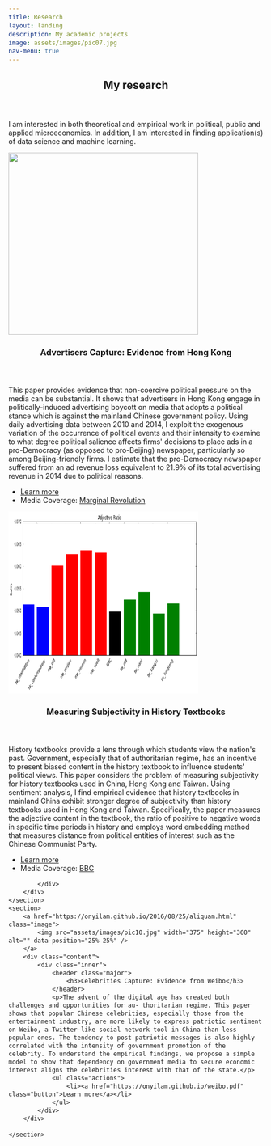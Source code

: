 ```yaml
---
title: Research
layout: landing
description: My academic projects
image: assets/images/pic07.jpg
nav-menu: true
---
```


<!-- Main -->
<div id="main">

<!-- One -->
<section id="one">
	<div class="inner">
		<header class="major">
			<h2>My research</h2>
		</header>
		<p> I am interested in both theoretical and empirical work in political, public and applied microeconomics. In addition, I am interested in finding application(s) of data science and machine learning.</p>
	</div>
</section>

<!-- Two -->
<section id="two" class="spotlights">
	<section>
		<a href="https://onyilam.github.io/newspaper.pdf" class="image">
			<img src="assets/images/pic08.jpg" width="375" height="360" alt="" data-position="center center" />
		</a>
		<div class="content">
			<div class="inner">
				<header class="major">
					<h3>Advertisers Capture: Evidence from Hong Kong</h3>
				</header>
				<p>This paper provides evidence that non-coercive political pressure on the media can be substantial. It shows that advertisers in Hong Kong engage in politically-induced advertising boycott on media that adopts a political stance which is against the mainland Chinese government policy. Using daily advertising data between 2010 and 2014, I exploit the exogenous variation of the occurrence of political events and their intensity to examine to what degree political salience affects firms' decisions to place ads in a pro-Democracy (as opposed to pro-Beijing) newspaper, particularly so among Beijing-friendly firms. I estimate that the pro-Democracy newspaper suffered from an ad revenue loss equivalent to 21.9% of its total advertising revenue in 2014 due to political reasons.</p>
				<ul class="actions">
					<li><a href="https://onyilam.github.io/newspaper.pdf" class="button">Learn more</a></li>
					<li> Media Coverage: <a href = "https://marginalrevolution.com/marginalrevolution/2016/11/advertisers-capture-evidence-hong-kong.html"> Marginal Revolution </a> </li>
				</ul>
			</div>
		</div>
	</section>
	<section>
		<a href="" class="image">
			<img src="assets/images/adj_ratio.png" width="375" height="360" alt="" data-position="top center" />
		</a>
		<div class="content">
			<div class="inner">
				<header class="major">
					<h3>Measuring Subjectivity in History Textbooks </h3>
				</header>
				<p>History textbooks provide a lens through which students view the nation's past. Government, especially that of authoritarian regime, has an incentive to present biased content in the history textbook to influence students' political views. This paper considers the problem of measuring subjectivity for history textbooks used in China, Hong Kong and Taiwan. Using sentiment analysis, I find empirical evidence that history textbooks in mainland China exhibit stronger degree of subjectivity than history textbooks used in Hong Kong and Taiwan. Specifically, the paper measures the adjective content in the textbook, the ratio of positive to negative words in specific time periods in history and employs word embedding method that measures distance from political entities of interest such as the Chinese Communist Party.</p>
				<ul class="actions">
					<li><a href= "https://onyilam.github.io/textbook.pdf" class="button">Learn more</a></li>
					<li> Media Coverage: <a href = "https://www.bbc.com/zhongwen/trad/world-45195207"> BBC </a> </li>
				</ul>
				
			</div>
		</div>
	</section>
	<section>
		<a href="https://onyilam.github.io/2016/08/25/aliquam.html" class="image">
			<img src="assets/images/pic10.jpg" width="375" height="360" alt="" data-position="25% 25%" />
		</a>
		<div class="content">
			<div class="inner">
				<header class="major">
					<h3>Celebrities Capture: Evidence from Weibo</h3>
				</header>
				<p>The advent of the digital age has created both challenges and opportunities for au- thoritarian regime. This paper shows that popular Chinese celebrities, especially those from the entertainment industry, are more likely to express patriotic sentiment on Weibo, a Twitter-like social network tool in China than less popular ones. The tendency to post patriotic messages is also highly correlated with the intensity of government promotion of the celebrity. To understand the empirical findings, we propose a simple model to show that dependency on government media to secure economic interest aligns the celebrities interest with that of the state.</p>
				<ul class="actions">
					<li><a href="https://onyilam.github.io/weibo.pdf" class="button">Learn more</a></li>
				</ul>
			</div>
		</div>
		
	</section>
	
</section>

<!-- Three -->


</div>
